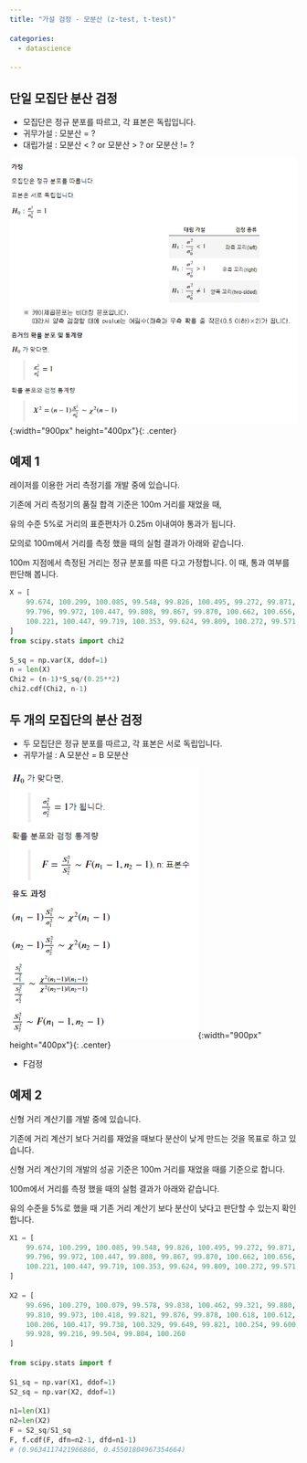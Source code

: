```yaml
---
title: "가설 검정 - 모분산 (z-test, t-test)"

categories:
  - datascience

---
```


## 단일 모집단 분산 검정
- 모집단은 정규 분포를 따르고, 각 표본은 독립입니다.
- 귀무가설 : 모분산 = ? 
- 대립가설 : 모분산 < ? or 모분산 > ? or 모분산 != ?

![Validation](/assets/images/var.PNG){:width="900px" height="400px"}{: .center}


## 예제 1
레이저를 이용한 거리 측정기를 개발 중에 있습니다.

기존에 거리 측정기의 품질 합격 기준은 100m 거리를 재었을 때,

유의 수준 5%로 거리의 표준편차가 0.25m 이내여야 통과가 됩니다.

모의로 100m에서 거리를 측정 했을 때의 실험 결과가 아래와 같습니다.

100m 지점에서 측정된 거리는 정규 분포를 따른 다고 가정합니다. 이 때, 통과 여부를 판단해 봅니다.

```python
X = [
    99.674, 100.299, 100.085, 99.548, 99.826, 100.495, 99.272, 99.871, 100.380, 99.740, 
    99.796, 99.972, 100.447, 99.808, 99.867, 99.870, 100.662, 100.656, 100.301, 100.116, 
    100.221, 100.447, 99.719, 100.353, 99.624, 99.809, 100.272, 99.571, 99.958, 99.741
]
from scipy.stats import chi2

S_sq = np.var(X, ddof=1)
n = len(X)
Chi2 = (n-1)*S_sq/(0.25**2)
chi2.cdf(Chi2, n-1)
```


## 두 개의 모집단의 분산 검정
- 두 모집단은 정규 분포를 따르고, 각 표본은 서로 독립입니다.
- 귀무가설 : A 모분산 = B 모분산

![Validation](/assets/images/var2.PNG){:width="900px" height="400px"}{: .center}

- F검정

## 예제 2
신형 거리 계산기를 개발 중에 있습니다.

기존에 거리 계산기 보다 거리를 재었을 때보다 분산이 낮게 만드는 것을 목표로 하고 있습니다.

신형 거리 계산기의 개발의 성공 기준은 100m 거리를 재었을 때를 기준으로 합니다.

100m에서 거리를 측정 했을 때의 실험 결과가 아래와 같습니다.

유의 수준을 5%로 했을 때 기존 거리 계산기 보다 분산이 낮다고 판단할 수 있는지 확인합니다.

```python
X1 = [
    99.674, 100.299, 100.085, 99.548, 99.826, 100.495, 99.272, 99.871, 100.380, 99.740, 
    99.796, 99.972, 100.447, 99.808, 99.867, 99.870, 100.662, 100.656, 100.301, 100.116, 
    100.221, 100.447, 99.719, 100.353, 99.624, 99.809, 100.272, 99.571, 99.958, 99.741
]

X2 = [
    99.696, 100.279, 100.079, 99.578, 99.838, 100.462, 99.321, 99.880, 100.354, 99.757, 
    99.810, 99.973, 100.418, 99.821, 99.876, 99.878, 100.618, 100.612, 100.281, 100.108, 
    100.206, 100.417, 99.738, 100.329, 99.649, 99.821, 100.254, 99.600, 99.961, 99.759, 
    99.928, 99.216, 99.504, 99.804, 100.260
]

from scipy.stats import f

S1_sq = np.var(X1, ddof=1)
S2_sq = np.var(X2, ddof=1)

n1=len(X1)
n2=len(X2)
F = S2_sq/S1_sq
F, f.cdf(F, dfn=n2-1, dfd=n1-1)
# (0.9634117421966866, 0.45501804967354664)
```
